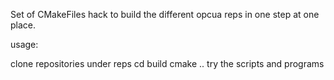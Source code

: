 Set of CMakeFiles hack to build the different opcua reps in one step at one place.

usage:

clone repositories under reps
cd build
cmake ..
try the scripts and programs
